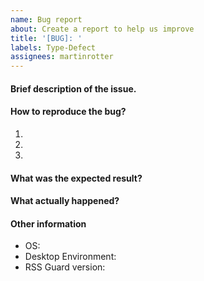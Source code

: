 ```yaml
---
name: Bug report
about: Create a report to help us improve
title: '[BUG]: '
labels: Type-Defect
assignees: martinrotter
---
```

<!---
Dear RSS Guard contributor, please RESPECT this template. Also, you might be
interested in reading this: http://www.chiark.greenend.org.uk/~sgtatham/bugs.html
-->

#### Brief description of the issue.

<!--- Write your description here. Remove this line, pls. -->

#### How to reproduce the bug?

1. 
2. 
3. 

#### What was the expected result?

<!--- Write expected results of above reproduction steps here. Remove this line, pls. -->

#### What actually happened?

<!--- Write the actual result here. Remove this line, pls. -->

#### Other information

* OS:
* Desktop Environment:
* RSS Guard version:

<!--- Write any other supplementary information here. Remove this line, pls. -->
